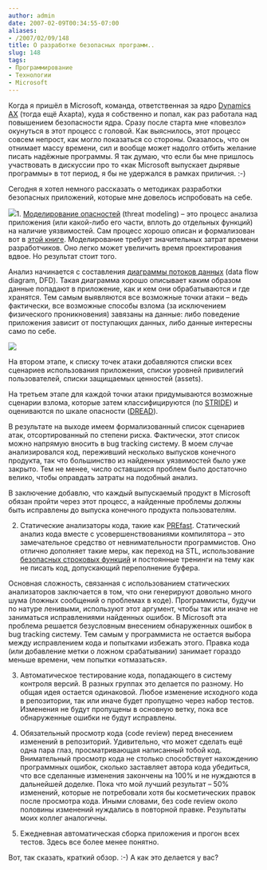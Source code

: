 ```yaml
---
author: admin
date: 2007-02-09T00:34:55-07:00
aliases:
- /2007/02/09/148
title: О разработке безопасных программ..
slug: 148
tags:
- Программирование
- Технологии
- Microsoft
---
```


Когда я пришёл в Microsoft, команда, ответственная за ядро [Dynamics AX](http://www.microsoft.com/dynamics/ax/default.mspx) (тогда ещё Axapta), куда я собственно и попал, как раз работала над повышением безопасности ядра. Сразу после старта мне «повезло» окунуться в этот процесс с головой. Как выяснилось, этот процесс совсем непрост, как могло показаться со стороны. Оказалось, что он отнимает массу времени, сил и вообще может надолго отбить желание писать надёжные программы. Я так думаю, что если бы мне пришлось участвовать в дискуссии про то «как Microsoft выпускает дырявые программы» в тот период, я бы не удержался в рамках приличия. :-)

<!--more-->Сегодня я хотел немного рассказать о методиках разработки безопасных приложений, которые мне довелось испробовать на себе.

![](http://www.microsoft.com/MSPress/books/imgt/6892.gif)1. [Моделирование опасностей](http://msdn2.microsoft.com/en-us/security/aa570411.aspx) (threat modeling) – это процесс анализа приложения (или какой-либо его части, вплоть до отдельных функций) на наличие уязвимостей. Сам процесс хорошо описан и формализован вот в [этой книге](http://www.microsoft.com/mspress/books/6892.aspx). Моделирование требует значительных затрат времени разработчиков. Оно легко может увеличить время проектирования вдвое. Но результат стоит того.

Анализ начинается с составления [диаграммы потоков данных](http://en.wikipedia.org/wiki/Data_flow_diagram) (data flow diagram, DFD). Такая диаграмма хорошо описывает каким образом данные попадают в приложение, как и кем они обрабатываются и где хранятся. Тем самым выявляются все возможные точки атаки – ведь фактически, все возможные способы взлома (за исключением физического проникновения) завязаны на данные: либо поведение приложения зависит от поступающих данных, либо данные интересны само по себе.

![](http://upload.wikimedia.org/wikipedia/commons/c/c8/DataFlowDiagram_Example.png)

На втором этапе, к списку точек атаки добавляются списки всех сценариев использования приложения, списки уровней привилегий пользователей, списки защищаемых ценностей (assets).

На третьем этапе для каждой точки атаки придумываются возможные сценарии взлома, которые затем классифицируются (по [STRIDE](http://msdn2.microsoft.com/en-us/library/aa302419.aspx#c03618429_009)) и оцениваются по шкале опасности ([DREAD](http://msdn2.microsoft.com/en-us/library/aa302419.aspx#c03618429_011)).

В результате на выходе имеем формализованный список сценариев атак, отсортированный по степени риска. Фактически, этот список можно напрямую вносить в bug tracking систему. В моем случае анализировался код, переживший несколько выпусков конечного продукта, так что большинство из найденных уязвимостей было уже закрыто. Тем не менее, число оставшихся проблем было достаточно велико, чтобы оправдать затраты на подобный анализ.

В заключение добавлю, что каждый выпускаемый продукт в Microsoft обязан пройти через этот процесс, а найденные проблемы должны быть исправлены до выпуска конечного продукта пользователям.

2. Статические анализаторы кода, такие как [PREfast](http://www.microsoft.com/whdc/devtools/tools/PREfast.mspx). Статический анализ кода вместе с усовершенствованиями компилятора – это замечательное средство от невнимательности программистов. Оно отлично дополняет такие меры, как переход на STL, использование [безопасных строковых функций](http://msdn2.microsoft.com/en-us/library/ms861501.aspx) и постоянные тренинги на тему как не писать код, допускающий переполнение буфера.

Основная сложность, связанная с использованием статических анализаторов заключается в том, что они генерируют довольно много шума (ложных сообщений о проблемах в коде). Программисты, будучи по натуре ленивыми, используют этот аргумент, чтобы так или иначе не заниматься исправлениями найденных ошибок. В Microsoft эта проблема решается безусловным внесением обнаруженных ошибок в bug tracking систему. Тем самым у программиста не остается выбора между исправлением кода и попытками избежать этого. Правка кода (или добавление метки о ложном срабатывании) занимает гораздо меньше времени, чем попытки «отмазаться».

3. Автоматическое тестирование кода, попадающего в систему контроля версий. В разных группах это делается по разному. Но общая идея остается одинаковой. Любое изменение исходного кода в репозитории, так или иначе будет пропущено через набор тестов. Изменения не будут пропущены в основную ветку, пока все обнаруженные ошибки не будут исправлены.

4. Обязательный просмотр кода (code review) перед внесением изменений в репозиторий.  Удивительно, что может сделать ещё одна пара глаз, просматривающая написанный тобой код. Внимательный просмотр кода не столько способствует нахождению программных ошибок, сколько заставляет автора кода убедиться, что все сделанные изменения закончены на 100% и не нуждаются в дальнейшей доделке. Пока что мой лучший результат – 50% изменений, которые не потребовали хотя бы косметических правок после просмотра кода. Иными словами, без code review около половины изменений нуждались в повторной правке. Результаты моих коллег аналогичны.

5. Ежедневная автоматическая сборка приложения и прогон всех тестов. Здесь все более менее понятно.

Вот, так сказать, краткий обзор. :-) А как это делается у вас?
